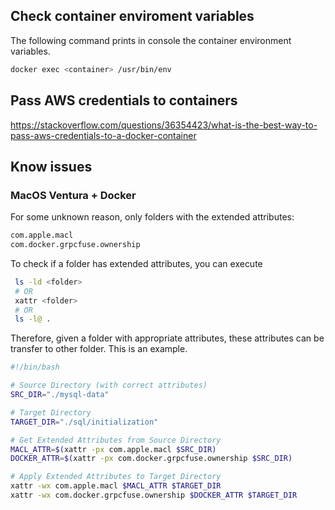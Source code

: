 ## Check container enviroment variables

The following command prints in console the container environment variables.
```bash
docker exec <container> /usr/bin/env
```

## Pass AWS credentials to containers

https://stackoverflow.com/questions/36354423/what-is-the-best-way-to-pass-aws-credentials-to-a-docker-container

## Know issues

### MacOS Ventura + Docker

For some unknown reason, only folders with the extended attributes:

```bash
com.apple.macl
com.docker.grpcfuse.ownership
```
To check if a folder has extended attributes, you can execute

```bash
 ls -ld <folder>
 # OR
 xattr <folder>
 # OR
 ls -l@ . 
```

Therefore, given a folder with appropriate attributes, these attributes can be transfer to other folder. This is an example.

```bash
#!/bin/bash

# Source Directory (with correct attributes)
SRC_DIR="./mysql-data"

# Target Directory
TARGET_DIR="./sql/initialization"

# Get Extended Attributes from Source Directory
MACL_ATTR=$(xattr -px com.apple.macl $SRC_DIR)
DOCKER_ATTR=$(xattr -px com.docker.grpcfuse.ownership $SRC_DIR)

# Apply Extended Attributes to Target Directory
xattr -wx com.apple.macl $MACL_ATTR $TARGET_DIR
xattr -wx com.docker.grpcfuse.ownership $DOCKER_ATTR $TARGET_DIR
```